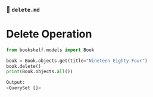 ### 📄 `delete.md`

# Delete Operation

```python
from bookshelf.models import Book

book = Book.objects.get(title="Nineteen Eighty-Four")
book.delete()
print(Book.objects.all())

Output:
<QuerySet []>
```

